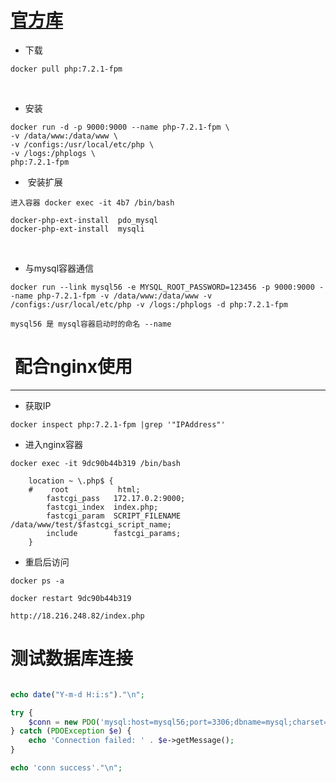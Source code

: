 # [官方库](https://hub.docker.com/r/library/php/)

- 下载
```
docker pull php:7.2.1-fpm
```
 
- 安装
```
docker run -d -p 9000:9000 --name php-7.2.1-fpm \
-v /data/www:/data/www \
-v /configs:/usr/local/etc/php \
-v /logs:/phplogs \
php:7.2.1-fpm
```

-  安装扩展
```
进入容器 docker exec -it 4b7 /bin/bash

docker-php-ext-install  pdo_mysql
docker-php-ext-install  mysqli
```
 
-  与mysql容器通信
```
docker run --link mysql56 -e MYSQL_ROOT_PASSWORD=123456 -p 9000:9000 --name php-7.2.1-fpm -v /data/www:/data/www -v /configs:/usr/local/etc/php -v /logs:/phplogs -d php:7.2.1-fpm

mysql56 是 mysql容器启动时的命名 --name
```
   

#  配合nginx使用

----

- 获取IP
```
docker inspect php:7.2.1-fpm |grep '"IPAddress"'
```

- 进入nginx容器
```
docker exec -it 9dc90b44b319 /bin/bash
```

```
    location ~ \.php$ {
    #    root           html;
        fastcgi_pass   172.17.0.2:9000;
        fastcgi_index  index.php;
        fastcgi_param  SCRIPT_FILENAME  /data/www/test/$fastcgi_script_name;
        include        fastcgi_params;
    }

```

- 重启后访问
```
docker ps -a

docker restart 9dc90b44b319

http://18.216.248.82/index.php

```

# 测试数据库连接
```php

echo date("Y-m-d H:i:s")."\n";

try {
    $conn = new PDO('mysql:host=mysql56;port=3306;dbname=mysql;charset=utf8', 'root', '123456');
} catch (PDOException $e) {
    echo 'Connection failed: ' . $e->getMessage();
}

echo 'conn success'."\n";

```
